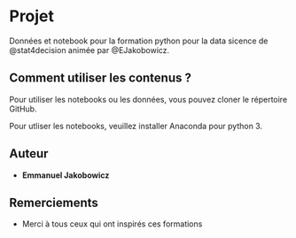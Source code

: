 # Projet

Données et notebook pour la formation python pour la data sicence de @stat4decision animée par @EJakobowicz. 

## Comment utiliser les contenus ?

Pour utiliser les notebooks ou les données, vous pouvez cloner le répertoire GitHub.

Pour utliser les notebooks, veuillez installer Anaconda pour python 3.


## Auteur

* **Emmanuel Jakobowicz**

## Remerciements

* Merci à tous ceux qui ont inspirés ces formations